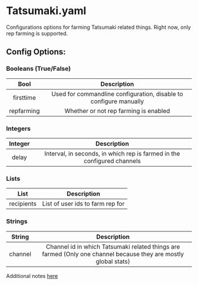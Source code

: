 # Tatsumaki.yaml

Configurations options for farming Tatsumaki related things. Right now, only
rep farming is supported.

## Config Options:

### Booleans (True/False)

| Bool       | Description                                                        |
|:----------:|:------------------------------------------------------------------:|
| firsttime  | Used for commandline configuration, disable to configure manually  |
| repfarming | Whether or not rep farming is enabled                              |

### Integers

| Integer | Description                                                             |
|:-------:|:-----------------------------------------------------------------------:|
| delay   | Interval, in seconds, in which rep is farmed in the configured channels |

### Lists

| List         | Description                      |
|:------------:|:--------------------------------:|
| recipients   | List of user ids to farm rep for |

### Strings

| String  | Description                                                                                                     |
|:-------:|:---------------------------------------------------------------------------------------------------------------:|
| channel | Channel id in which Tatsumaki related things are farmed (Only one channel because they are mostly global stats) |

Additional notes [here](Additional.md)